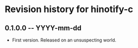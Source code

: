 # Revision history for hinotify-c

## 0.1.0.0 -- YYYY-mm-dd

* First version. Released on an unsuspecting world.
